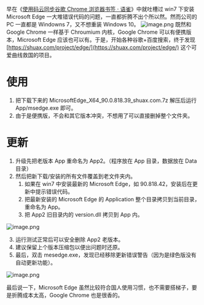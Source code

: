 早在《[使用码云同步谷歌 Chrome 浏览器书签 · 语雀](https://www.yuque.com/shenweiyan/cookbook/chrome-bookmark-sync)》中就吐槽过 win7 下安装 Microsoft Edge 一大堆错误代码的问题，一直都折腾不出个所以然。然而公司的 PC 一直都是 Windowns 7，又不想重装 Windows 10。
![image.png](https://shub-1251708715.cos.ap-guangzhou.myqcloud.com/elog-docs-images/FgOzpaaBeNVDx6t5iibxFZ33IdOo.png)
既然和 Google Chrome 一样基于 Chroumium 内核，Google Chrome 可以有便携版本，Microsoft Edge 应该也可以有。于是，开始各种谷歌+百度搜索，终于发现 [https://shuax.com/project/edge/](https://shuax.com/project/edge/) 这个可爱曲线救国的项目。

# 使用

1. 把下载下来的 MicrosoftEdge_X64_90.0.818.39_shuax.com.7z 解压后运行 App/msedge.exe 即可。
2. 由于是便携版，不会和其它版本冲突，不想用了可以直接删掉整个文件夹。

# 更新

1. 升级先把老版本 App 重命名为 App2。（程序放在 App 目录，数据放在 Data 目录）
2. 然后把新下载/安装的所有文件覆盖到老文件夹内。
   1. 如果在 win7 中安装最新的 Microsoft Edge，如 90.818.42，安装后在更新中提示错误代码。
   2. 把最新安装的 Microsoft Edge 的 Application 整个目录拷贝到当前目录，重命名为 App。
   3. 把 App2 旧目录内的 version.dll 拷贝到 App 内。

![image.png](https://shub-1251708715.cos.ap-guangzhou.myqcloud.com/elog-docs-images/Fkiv5jhaClVSKo72vrGS-JgrL_xe.png)

3. 运行测试正常后可以安全删除 App2 老版本。
4. 建议保留上个版本压缩包以便出问题时还原。
5. 最后，双击 mesedge.exe，发现已经移除更新错误警告（因为是绿色版没有自动更新功能）。

![image.png](https://shub-1251708715.cos.ap-guangzhou.myqcloud.com/elog-docs-images/FqTj3JRSbg5N-06rJG_5YqWvUkNN.png)

最后说一下，Microsoft Edge 虽然比较符合国人使用习惯，也不需要搭梯子，要是折腾成本太高，Google Chrome 也是很香的。
